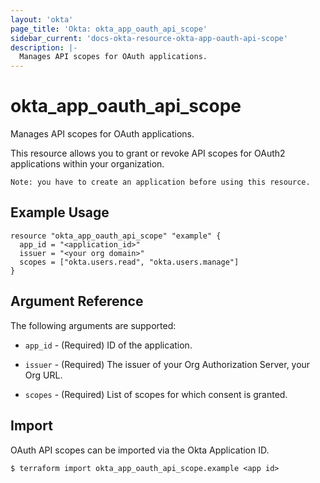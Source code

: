```yaml
---
layout: 'okta'
page_title: 'Okta: okta_app_oauth_api_scope'
sidebar_current: 'docs-okta-resource-okta-app-oauth-api-scope'
description: |-
  Manages API scopes for OAuth applications.
---
```


# okta_app_oauth_api_scope

Manages API scopes for OAuth applications.

This resource allows you to grant or revoke API scopes for OAuth2 applications within your organization.

```
Note: you have to create an application before using this resource.
```

## Example Usage

```hcl
resource "okta_app_oauth_api_scope" "example" {
  app_id = "<application_id>"
  issuer = "<your org domain>"
  scopes = ["okta.users.read", "okta.users.manage"]
}
```

## Argument Reference

The following arguments are supported:

- `app_id` - (Required) ID of the application.

- `issuer` - (Required) The issuer of your Org Authorization Server, your Org URL.

- `scopes` - (Required) List of scopes for which consent is granted.

## Import

OAuth API scopes can be imported via the Okta Application ID.

```
$ terraform import okta_app_oauth_api_scope.example <app id>
```
